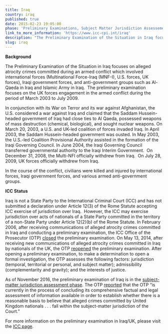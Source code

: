```yaml
---
title: Iraq
country: iraq
published: true
date: 2015-02-23 19:05:00
phase: 'Preliminary Examinations, Subject Matter Jurisdiction Assessement'
link_to_more_information: 'https://www.icc-cpi.int/iraq'
description: "The Preliminary Examination of the Situation in Iraq focuses on alleged atrocity crimes committed during an armed conflict which involved international forces (Multinational Force-Iraq (MNF-I), U.S. forces, UK forces), Iraqi government forces, and anti-government groups such as Al-Qaeda in Iraq and Islamic Army in Iraq. \_The preliminary examination focuses on the period of March 2003 to July 2009.\_\nAs of November 2016, the preliminary examination is in the subject-matter jurisdiction assessment phase."
slug: iraq
---
```



**Background**&nbsp;&nbsp;

The Preliminary Examination of the Situation in Iraq focuses on alleged atrocity crimes committed during an armed conflict which involved international forces (Multinational Force-Iraq (MNF-I), U.S. forces, UK forces), Iraqi government forces, and anti-government groups such as Al-Qaeda in Iraq and Islamic Army in Iraq. &nbsp;The preliminary examination focuses on the UK forces engagement in the armed conflict during the period of March 2003 to July 2009.&nbsp;

In conjunction with its War on Terror and its war against Afghanistan, the U.S. considered a war against Iraq and claimed that the Saddam Hussein-headed government of Iraq had close ties to Al Qaeda, possessed weapons of mass destruction (chemical, biological), and sought nuclear weapons. On March 20, 2003, a U.S. and UK-led coalition of forces invaded Iraq. In April 2003, the Saddam Hussein-headed government was ousted. In May 2003, the U.S.-led Coalition Provisional Authority assisted in the formation of the Iraqi Governing Council. In June 2004, the Iraqi Governing Council transferred governmental authority to the Iraqi Interim Government. &nbsp;On December 31, 2008, the Multi-NFI officially withdrew from Iraq. &nbsp;On July 28, 2009, UK forces officially withdrew from Iraq. &nbsp;

In the course of the conflict, civilians were killed and injured by international forces, Iraqi government forces, and various armed anti-government groups.&nbsp;

**ICC Status**&nbsp;&nbsp;

Iraq is not a State Party to the International Criminal Court (ICC) and has not submitted a declaration under Article 12(3) of the Rome Statute accepting ICC exercise of jurisdiction over Iraq.&nbsp; However, the ICC may exercise jurisdiction over acts of nationals of a State Party committed in the territory of a non-State Party under Article 12(2)(b) of the Rome Statute. In February 2006, after receiving communications of alleged atrocity crimes committed in Iraq and conducting a preliminary examination, the ICC Office of the Prosecutor (OTP) [closed](https://www.icc-cpi.int/NR/rdonlyres/04D143C8-19FB-466C-AB77-4CDB2FDEBEF7/143682/OTP_letter_to_senders_re_Iraq_9_February_2006.pdf) the preliminary examination. On May 13, 2014, after receiving new communications of alleged atrocity crimes committed in Iraq by nationals of the UK, the OTP [reopened](https://www.icc-cpi.int/Pages/item.aspx?name=otp-statement-iraq-13-05-2014) the preliminary examination. After opening a preliminary examination, to make a determination to open a formal investigation, the OTP assesses the following factors: jurisdiction (temporal, territorial or personal, and subject matter); admissibility (complementarity and gravity); and the interests of justice.

As of November 2016, the preliminary examination of Iraq is in the [subject-matter jurisdiction assessment phase](https://www.icc-cpi.int/iccdocs/otp/161114-otp-rep-PE_ENG.pdf). The OTP [reported](https://www.icc-cpi.int/iccdocs/otp/161114-otp-rep-PE_ENG.pdf) that the OTP “is currently in the process of concluding its comprehensive factual and legal assessment of information available in order to establish whether there is a reasonable basis to believe that alleged crimes committed by United Kingdom nationals . . . fall within the subject-matter jurisdiction of the Court.” &nbsp; &nbsp;

For more information on the preliminary examination in Iraq/UK, please visit the [ICC page](https://www.icc-cpi.int/iraq).